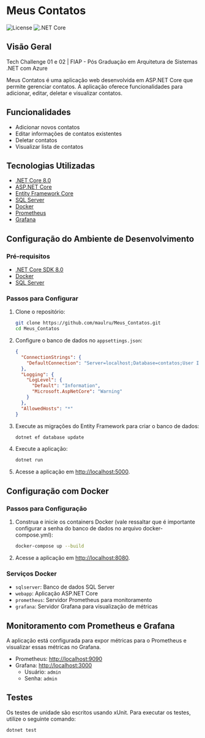 
# Meus Contatos

![License](https://img.shields.io/badge/license-MIT-blue.svg)
![.NET Core](https://img.shields.io/badge/.NET%20Core-8.0-blue)

## Visão Geral
Tech Challenge 01 e 02 | FIAP - Pós Graduação em Arquitetura de Sistemas .NET com Azure

Meus Contatos é uma aplicação web desenvolvida em ASP.NET Core que permite gerenciar contatos. A aplicação oferece funcionalidades para adicionar, editar, deletar e visualizar contatos.

## Funcionalidades

- Adicionar novos contatos
- Editar informações de contatos existentes
- Deletar contatos
- Visualizar lista de contatos

## Tecnologias Utilizadas

- [.NET Core 8.0](https://dotnet.microsoft.com/download/dotnet/8.0)
- [ASP.NET Core](https://docs.microsoft.com/aspnet/core)
- [Entity Framework Core](https://docs.microsoft.com/ef/core)
- [SQL Server](https://www.microsoft.com/sql-server)
- [Docker](https://www.docker.com/)
- [Prometheus](https://prometheus.io/)
- [Grafana](https://grafana.com/)

## Configuração do Ambiente de Desenvolvimento

### Pré-requisitos

- [.NET Core SDK 8.0](https://dotnet.microsoft.com/download/dotnet/8.0)
- [Docker](https://www.docker.com/get-started)
- [SQL Server](https://www.microsoft.com/sql-server)

### Passos para Configurar

1. Clone o repositório:
   ```bash
   git clone https://github.com/maulru/Meus_Contatos.git
   cd Meus_Contatos
   ```

2. Configure o banco de dados no `appsettings.json`:
   ```json
   {
     "ConnectionStrings": {
       "DefaultConnection": "Server=localhost;Database=contatos;User Id=sa;Password=your_password;"
     },
     "Logging": {
       "LogLevel": {
         "Default": "Information",
         "Microsoft.AspNetCore": "Warning"
       }
     },
     "AllowedHosts": "*"
   }
   ```

3. Execute as migrações do Entity Framework para criar o banco de dados:
   ```bash
   dotnet ef database update
   ```

4. Execute a aplicação:
   ```bash
   dotnet run
   ```

5. Acesse a aplicação em [http://localhost:5000](http://localhost:5000).

## Configuração com Docker

### Passos para Configuração

1. Construa e inicie os containers Docker (vale ressaltar que é importante configurar a senha do banco de dados no arquivo docker-compose.yml):
   ```bash
   docker-compose up --build
   ```

2. Acesse a aplicação em [http://localhost:8080](http://localhost:8080).

### Serviços Docker

- `sqlserver`: Banco de dados SQL Server
- `webapp`: Aplicação ASP.NET Core
- `prometheus`: Servidor Prometheus para monitoramento
- `grafana`: Servidor Grafana para visualização de métricas

## Monitoramento com Prometheus e Grafana

A aplicação está configurada para expor métricas para o Prometheus e visualizar essas métricas no Grafana.

- Prometheus: [http://localhost:9090](http://localhost:9090)
- Grafana: [http://localhost:3000](http://localhost:3000)
  - Usuário: `admin`
  - Senha: `admin`

## Testes

Os testes de unidade são escritos usando xUnit. Para executar os testes, utilize o seguinte comando:

```bash
dotnet test
```
